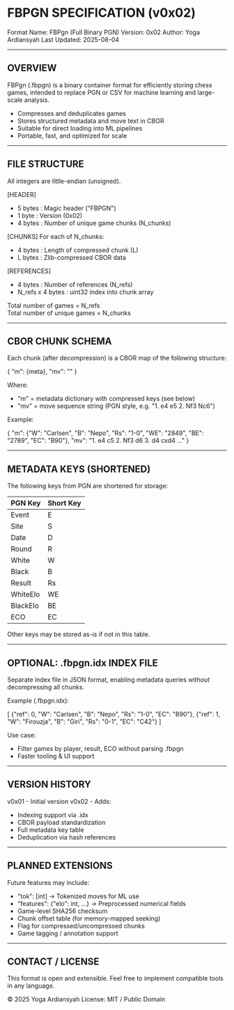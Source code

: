 FBPGN SPECIFICATION (v0x02)
===========================

Format Name: FBPgn (Full Binary PGN)
Version: 0x02
Author: Yoga Ardiansyah
Last Updated: 2025-08-04

----------------------------------------
OVERVIEW
----------------------------------------

FBPgn (.fbpgn) is a binary container format for efficiently storing chess games, intended to replace PGN or CSV for machine learning and large-scale analysis.

- Compresses and deduplicates games
- Stores structured metadata and move text in CBOR
- Suitable for direct loading into ML pipelines
- Portable, fast, and optimized for scale

----------------------------------------
FILE STRUCTURE
----------------------------------------

All integers are little-endian (unsigned).

[HEADER]
- 5 bytes  : Magic header ("FBPGN")
- 1 byte   : Version (0x02)
- 4 bytes  : Number of unique game chunks (N_chunks)

[CHUNKS]
For each of N_chunks:
- 4 bytes  : Length of compressed chunk (L)
- L bytes  : Zlib-compressed CBOR data

[REFERENCES]
- 4 bytes  : Number of references (N_refs)
- N_refs x 4 bytes : uint32 index into chunk array

Total number of games = N_refs  
Total number of unique games = N_chunks

----------------------------------------
CBOR CHUNK SCHEMA
----------------------------------------

Each chunk (after decompression) is a CBOR map of the following structure:

{
  "m": {meta},
  "mv": "<move text>"
}

Where:

- "m" = metadata dictionary with compressed keys (see below)
- "mv" = move sequence string (PGN style, e.g. "1. e4 e5 2. Nf3 Nc6")

Example:

{
  "m": {"W": "Carlsen", "B": "Nepo", "Rs": "1-0", "WE": "2849", "BE": "2789", "EC": "B90"},
  "mv": "1. e4 c5 2. Nf3 d6 3. d4 cxd4 ..."
}

----------------------------------------
METADATA KEYS (SHORTENED)
----------------------------------------

The following keys from PGN are shortened for storage:

| PGN Key   | Short Key |
|----------|-----------|
| Event    | E         |
| Site     | S         |
| Date     | D         |
| Round    | R         |
| White    | W         |
| Black    | B         |
| Result   | Rs        |
| WhiteElo | WE        |
| BlackElo | BE        |
| ECO      | EC        |

Other keys may be stored as-is if not in this table.

----------------------------------------
OPTIONAL: .fbpgn.idx INDEX FILE
----------------------------------------

Separate index file in JSON format, enabling metadata queries without decompressing all chunks.

Example (.fbpgn.idx):

[
  {"ref": 0, "W": "Carlsen", "B": "Nepo", "Rs": "1-0", "EC": "B90"},
  {"ref": 1, "W": "Firouzja", "B": "Giri", "Rs": "0-1", "EC": "C42"}
]

Use case:
- Filter games by player, result, ECO without parsing .fbpgn
- Faster tooling & UI support

----------------------------------------
VERSION HISTORY
----------------------------------------

v0x01 - Initial version
v0x02 - Adds:
  - Indexing support via .idx
  - CBOR payload standardization
  - Full metadata key table
  - Deduplication via hash references

----------------------------------------
PLANNED EXTENSIONS
----------------------------------------

Future features may include:

- "tok": [int] → Tokenized moves for ML use
- "features": {"elo": int, ...} → Preprocessed numerical fields
- Game-level SHA256 checksum
- Chunk offset table (for memory-mapped seeking)
- Flag for compressed/uncompressed chunks
- Game tagging / annotation support

----------------------------------------
CONTACT / LICENSE
----------------------------------------

This format is open and extensible.
Feel free to implement compatible tools in any language.

© 2025 Yoga Ardiansyah
License: MIT / Public Domain
